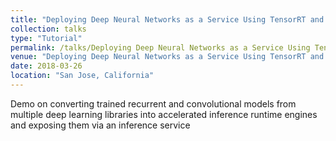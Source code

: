 ```yaml
---
title: "Deploying Deep Neural Networks as a Service Using TensorRT and NVIDIA-Docker"
collection: talks
type: "Tutorial"
permalink: /talks/Deploying Deep Neural Networks as a Service Using TensorRT and NVIDIA-Docker
venue: "Deploying Deep Neural Networks as a Service Using TensorRT and NVIDIA-Docker"
date: 2018-03-26
location: "San Jose, California"
---
```


Demo on converting trained recurrent and convolutional models from multiple deep learning libraries into accelerated inference runtime engines and exposing them via an inference service
